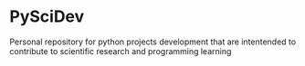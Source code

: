# PySciDev
Personal repository for python projects development that are intentended to contribute to scientific research and programming learning 
